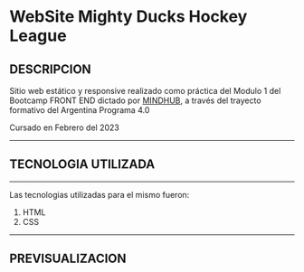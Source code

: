 # WebSite Mighty Ducks Hockey League

## DESCRIPCION

Sitio web estático y responsive realizado como práctica del Modulo 1 del Bootcamp FRONT END dictado por [MINDHUB](https://mindhubweb.com/ "WEB DE MINDHUB"), a través del trayecto formativo del Argentina Programa 4.0

Cursado en Febrero del 2023
___
## TECNOLOGIA UTILIZADA
___
Las tecnologias utilizadas para el mismo fueron:

1. HTML
2. CSS
___
## PREVISUALIZACION
